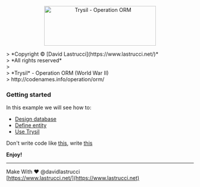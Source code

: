 <p align="center">
  <img width="300" height="107" src="https://github.com/davidlastrucci/Trysil/blob/master/Docs/Trysil.png" title="Trysil - Operation ORM">
</p>
> *Copyright © [David Lastrucci](https://www.lastrucci.net/)*<br>
> *All rights reserved*<br>
> <br>
> *Trysil* - Operation ORM (World War II)<br>
> http://codenames.info/operation/orm/

### Getting started

In this example we will see how to:

- [Design database](https://github.com/davidlastrucci/Trysil/blob/master/Docs/DesignDatabase.md)
- [Define entity](https://github.com/davidlastrucci/Trysil/blob/master/Docs/DefineEntity.md)
- [Use Trysil](https://github.com/davidlastrucci/Trysil/blob/master/Docs/UseTrysil.md)

Don't write code like [this](https://github.com/davidlastrucci/Trysil/blob/master/Docs/NotWriteThis.md), write [this](https://github.com/davidlastrucci/Trysil/blob/master/Docs/WriteThis.md)

**Enjoy!**

---

Make With ❤ @davidlastrucci<br>
[https://www.lastrucci.net/](https://www.lastrucci.net)
